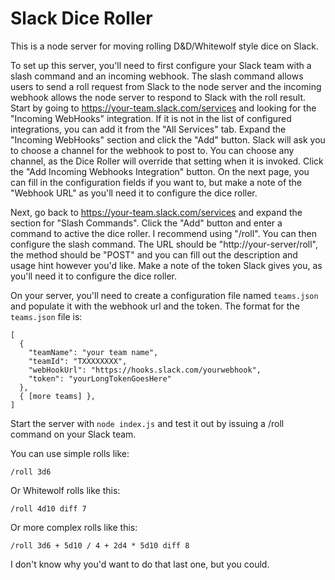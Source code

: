 # Slack Dice Roller

This is a node server for moving rolling D&D/Whitewolf style dice on Slack.

To set up this server, you'll need to first configure your Slack team with a slash command and an incoming webhook. The slash command allows users to send a roll request from Slack to the node server and the incoming webhook allows the node server to respond to Slack with the roll result. Start by going to https://your-team.slack.com/services and looking for the "Incoming WebHooks" integration. If it is not in the list of configured integrations, you can add it from the "All Services" tab. Expand the "Incoming WebHooks" section and click the "Add" button. Slack will ask you to choose a channel for the webhook to post to. You can choose any channel, as the Dice Roller will override that setting when it is invoked. Click the "Add Incoming Webhooks Integration" button. On the next page, you can fill in the configuration fields if you want to, but make a note of the "Webhook URL" as you'll need it to configure the dice roller.

Next, go back to https://your-team.slack.com/services and expand the section for "Slash Commands". Click the "Add" button and enter a command to active the dice roller. I recommend using "/roll". You can then configure the slash command. The URL should be "http://your-server/roll", the method should be "POST" and you can fill out the description and usage hint however you'd like. Make a note of the token Slack gives you, as you'll need it to configure the dice roller.

On your server, you'll need to create a configuration file named `teams.json` and populate it with the webhook url and the token. The format for the `teams.json` file is:

```
[
  {
    "teamName": "your team name",
    "teamId": "TXXXXXXXX",
    "webHookUrl": "https://hooks.slack.com/yourwebhook",
    "token": "yourLongTokenGoesHere"
  },
  { [more teams] },
]

```

Start the server with `node index.js` and test it out by issuing a /roll command on your Slack team.

You can use simple rolls like:

`/roll 3d6`

Or Whitewolf rolls like this:

`/roll 4d10 diff 7`

Or more complex rolls like this:

`/roll 3d6 + 5d10 / 4 + 2d4 * 5d10 diff 8`

I don't know why you'd want to do that last one, but you could.
